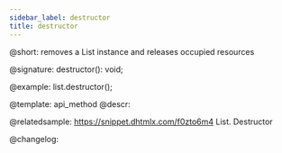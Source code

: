 ```yaml
---
sidebar_label: destructor
title: destructor
---          
```


@short: removes a List instance and releases occupied resources

@signature: destructor(): void;

@example:
list.destructor();

@template: api_method
@descr:

@relatedsample: https://snippet.dhtmlx.com/f0zto6m4	List. Destructor

@changelog:

